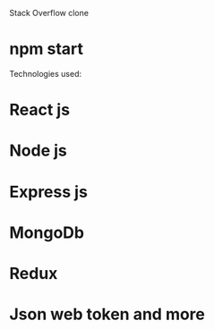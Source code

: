 Stack Overflow clone

# npm start

Technologies used:

# React js

# Node js

# Express js

# MongoDb

# Redux

# Json web token and more
